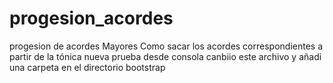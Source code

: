 # progesion_acordes
progesion de acordes Mayores
Como sacar los acordes correspondientes a partir de la tónica
nueva prueba desde consola
canbiio este archivo y añadi una carpeta en el directorio bootstrap
